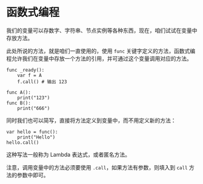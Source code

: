 # 函数式编程


我们的变量可以存数字、字符串、节点实例等各种东西，现在，咱们试试在变量中存放方法。

此处所说的方法，就是咱们一直使用的，使用 `func` 关键字定义的方法，函数式编程允许我们在变量中存放一个方法的引用，并可通过这个变量调用对应的方法。

```gdscript
func _ready():
	var f = A
	f.call() # 输出 123

func A():
	print("123")
func B():
	print("666")
```

同时我们也可以简写，直接将方法定义到变量中，而不用定义新的方法：

```gdscript
var hello = func():
	print("Hello")
hello.call()
```

这种写法一般称为 Lambda 表达式，或者匿名方法。

注意，调用变量中的方法必须要使用 `.call`，如果方法有参数，则填入到 `call` 方法的参数中即可。
